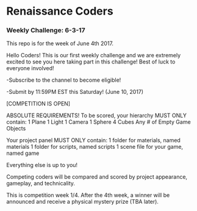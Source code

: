 # Renaissance Coders
### Weekly Challenge: 6-3-17
This repo is for the week of June 4th 2017.

Hello Coders! This is our first weekly challenge and we are extremely excited to see you here taking part in this challenge! Best of luck to everyone involved!

-Subscribe to the channel to become eligible!

-Submit by 11:59PM EST this Saturday! (June 10, 2017)

[COMPETITION IS OPEN]

ABSOLUTE REQUIREMENTS!
To be scored, your hierarchy MUST ONLY contain:
  1 Plane
  1 Light
  1 Camera
  1 Sphere
  4 Cubes
  Any # of Empty Game Objects 

Your project panel MUST ONLY contain:
  1 folder for materials, named materials
  1 folder for scripts, named scripts
  1 scene file for your game, named game

Everything else is up to you!

Competing coders will be compared and scored by project appearance, gameplay, and technicality.

This is competition week 1/4. After the 4th week, a winner will be announced and receive a physical mystery prize (TBA later).
